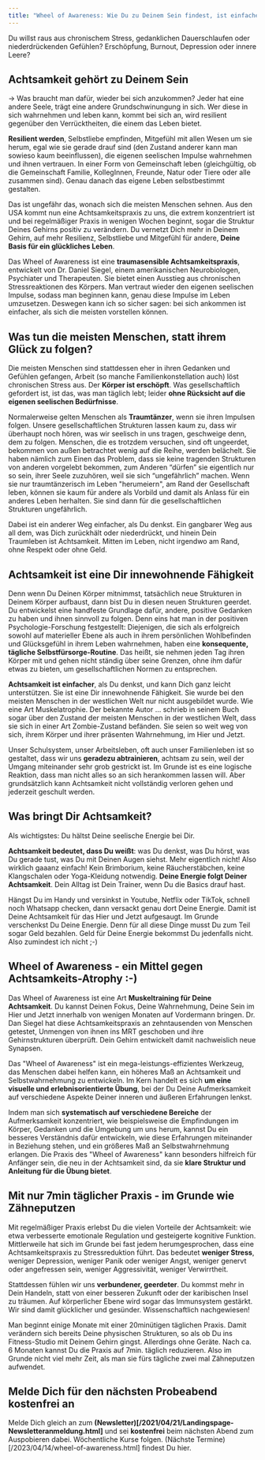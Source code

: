```yaml
---
title: "Wheel of Awareness: Wie Du zu Deinem Sein findest, ist einfacher, als Du denkst"
---
```


Du willst raus aus chronischem Stress, gedanklichen Dauerschlaufen oder niederdrückenden Gefühlen? Erschöpfung, Burnout, Depression oder innere Leere?

## Achtsamkeit gehört zu Deinem Sein
→ Was braucht man dafür, wieder bei sich anzukommen? Jeder hat eine andere Seele, trägt eine andere Grundschwinungung in sich. Wer diese in sich wahrnehmen und leben kann, kommt bei sich an, wird resilient gegenüber den Verrücktheiten, die einem das Leben bietet. 

**Resilient werden**, Selbstliebe empfinden, Mitgefühl mit allen Wesen um sie herum, egal wie sie gerade drauf sind (den Zustand anderer kann man sowieso kaum beeinflussen), die eigenen seelischen Impulse wahrnehmen und ihnen vertrauen. In einer Form von Gemeinschaft leben (gleichgültig, ob die Gemeinschaft Familie, KollegInnen, Freunde, Natur oder Tiere oder alle zusammen sind). Genau danach das eigene Leben selbstbestimmt gestalten.  

Das ist ungefähr das, wonach sich die meisten Menschen sehnen. Aus den USA kommt nun eine Achtsamkeitspraxis zu uns, die extrem konzentriert ist und bei regelmäßiger Praxis in wenigen Wochen beginnt, sogar die Struktur Deines Gehirns positiv zu verändern. Du vernetzt Dich mehr in Deinem Gehirn, auf mehr Resilienz, Selbstliebe und Mitgefühl für andere, **Deine Basis für ein glückliches Leben**. 

Das Wheel of Awareness ist eine **traumasensible Achtsamkeitspraxis**, entwickelt von Dr. Daniel Siegel, einem amerikanischen Neurobiologen, Psychiater und Therapeuten. Sie bietet einen Ausstieg aus chronischen Stressreaktionen des Körpers. Man vertraut wieder den eigenen seelischen Impulse, sodass man beginnen kann, genau diese Impulse im Leben umzusetzen. Deswegen kann ich so sicher sagen: bei sich ankommen ist einfacher, als sich die meisten vorstellen können.  

## Was tun die meisten Menschen, statt ihrem Glück zu folgen? 
Die meisten Menschen sind stattdessen eher in ihren Gedanken und Gefühlen gefangen, Arbeit (so manche Familienkonstellation auch) löst chronischen Stress aus. Der **Körper ist erschöpft**. Was gesellschaftlich gefordert ist, ist das, was man täglich lebt; leider **ohne Rücksicht auf die eigenen seelischen Bedürfnisse**. 

Normalerweise gelten Menschen als **Traumtänzer**, wenn sie ihren Impulsen folgen. Unsere gesellschaftlichen Strukturen lassen kaum zu, dass wir überhaupt noch hören, was wir seelisch in uns tragen, geschweige denn, dem zu folgen. Menschen, die es trotzdem versuchen, sind oft ungeerdet, bekommen von außen betrachtet wenig auf die Reihe, werden belächelt. Sie haben nämlich zum Einen das Problem, dass sie keine tragenden Strukturen von anderen vorgelebt bekommen, zum Anderen “dürfen” sie eigentlich nur so sein, ihrer Seele zuzuhören, weil sie sich “ungefährlich” machen. Wenn sie nur traumtänzerisch im Leben "herumeiern", am Rand der Gesellschaft leben, können sie kaum für andere als Vorbild und damit als Anlass für ein anderes Leben herhalten. Sie sind dann für die gesellschaftlichen Strukturen ungefährlich.

Dabei ist ein anderer Weg einfacher, als Du denkst. Ein gangbarer Weg aus all dem, was Dich zurückhält oder niederdrückt, und hinein Dein Traumleben ist Achtsamkeit. Mitten im Leben, nicht irgendwo am Rand, ohne Respekt oder ohne Geld.  

## Achtsamkeit ist eine Dir innewohnende Fähigkeit
Denn wenn Du Deinen Körper mitnimmst, tatsächlich neue Strukturen in Deinem Körper aufbaust, dann bist Du in diesen neuen Strukturen geerdet. Du entwickelst eine handfeste Grundlage dafür, andere, positive Gedanken zu haben und ihnen sinnvoll zu folgen. Denn eins hat man in der positiven Psychologie-Forschung festgestellt: Diejenigen, die sich als erfolgreich sowohl auf materieller Ebene als auch in ihrem persönlichen Wohlbefinden und Glücksgefühl in ihrem Leben wahrnehmen, haben eine **konsequente, tägliche Selbstfürsorge-Routine**. Das heißt, sie nehmen jeden Tag ihren Körper mit und gehen nicht ständig über seine Grenzen, ohne ihm dafür etwas zu bieten, um gesellschaftlichen Normen zu entsprechen. 

**Achtsamkeit ist einfacher**, als Du denkst, und kann Dich ganz leicht unterstützen. Sie ist eine Dir innewohnende Fähigkeit. Sie wurde bei den meisten Menschen in der westlichen Welt nur nicht ausgebildet wurde. Wie eine Art Muskelatrophie. Der bekannte Autor … schrieb in seinem Buch sogar über den Zustand der meisten Menschen in der westlichen Welt, dass sie sich in einer Art Zombie-Zustand befänden. Sie seien so weit weg von sich, ihrem Körper und ihrer präsenten Wahrnehmung, im Hier und Jetzt. 

Unser Schulsystem, unser Arbeitsleben, oft auch unser Familienleben ist so gestaltet, dass wir uns **geradezu abtrainieren**, achtsam zu sein, weil der Umgang miteinander sehr grob gestrickt ist. Im Grunde ist es eine logische Reaktion, dass man nicht alles so an sich herankommen lassen will. Aber grundsätzlich kann Achtsamkeit nicht vollständig verloren gehen und jederzeit geschult werden. 

## Was bringt Dir Achtsamkeit?
Als wichtigstes: Du hältst Deine seelische Energie bei Dir. 

**Achtsamkeit bedeutet, dass Du weißt**: was Du denkst, was Du hörst, was Du gerade tust, was Du mit Deinen Augen siehst. Mehr eigentlich nicht! Also wirklich gaaanz einfach! Kein Brimborium, keine Räucherstäbchen, keine Klangschalen oder Yoga-Kleidung notwendig. **Deine Energie folgt Deiner Achtsamkeit**. Dein Alltag ist Dein Trainer, wenn Du die Basics drauf hast. 

Hängst Du im Handy und versinkst in Youtube, Netflix oder TikTok, schnell noch Whatsapp checken, dann versackt genau dort Deine Energie. Damit ist Deine Achtsamkeit für das Hier und Jetzt aufgesaugt. Im Grunde verschenkst Du Deine Energie. Denn für all diese Dinge musst Du zum Teil sogar Geld bezahlen. Geld für Deine Energie bekommst Du jedenfalls nicht. Also zumindest ich nicht ;-)

## Wheel of Awareness - ein Mittel gegen Achtsamkeits-Atrophy :-)
Das Wheel of Awareness ist eine Art **Muskeltraining für Deine Achtsamkeit**. Du kannst Deinen Fokus, Deine Wahrnehmung, Deine Sein im Hier und Jetzt innerhalb von wenigen Monaten auf Vordermann bringen. Dr. Dan Siegel hat diese Achtsamkeitspraxis an zehntausenden von Menschen getestet, Unmengen von ihnen ins MRT geschoben und ihre Gehirnstrukturen überprüft. Dein Gehirn entwickelt damit nachweislich neue Synapsen. 

Das "Wheel of Awareness" ist ein mega-leistungs-effizientes Werkzeug, das Menschen dabei helfen kann, ein höheres Maß an Achtsamkeit und Selbstwahrnehmung zu entwickeln. Im Kern handelt es sich **um eine visuelle und erlebnisorientierte Übung**, bei der Du Deine Aufmerksamkeit auf verschiedene Aspekte Deiner inneren und äußeren Erfahrungen lenkst. 

Indem man sich **systematisch auf verschiedene Bereiche** der Aufmerksamkeit konzentriert, wie beispielsweise die Empfindungen im Körper, Gedanken und die Umgebung um uns herum, kannst Du ein besseres Verständnis dafür entwickeln, wie diese Erfahrungen miteinander in Beziehung stehen, und ein größeres Maß an Selbstwahrnehmung erlangen. Die Praxis des "Wheel of Awareness" kann besonders hilfreich für Anfänger sein, die neu in der Achtsamkeit sind, da sie **klare Struktur und Anleitung für die Übung bietet**. 

## Mit nur 7min täglicher Praxis - im Grunde wie Zähneputzen
Mit regelmäßiger Praxis erlebst Du die vielen Vorteile der Achtsamkeit: wie etwa verbesserte emotionale Regulation und gesteigerte kognitive Funktion. Mittlerweile hat sich im Grunde bei fast jedem herumgesprochen, dass eine Achtsamkeitspraxis zu Stressreduktion führt. Das bedeutet **weniger Stress**, weniger Depression, weniger Panik oder weniger Angst, weniger genervt oder angefressen sein, weniger Aggressivität, weniger Verwirrtheit. 

Stattdessen fühlen wir uns **verbundener, geerdeter**. Du kommst mehr in Dein Handeln, statt von einer besseren Zukunft oder der karibischen Insel zu träumen. Auf körperlicher Ebene wird sogar das Immunsystem gestärkt. Wir sind damit glücklicher und gesünder. Wissenschaftlich nachgewiesen! 

Man beginnt einige Monate mit einer 20minütigen täglichen Praxis. Damit verändern sich bereits Deine physischen Strukturen, so als ob Du ins Fitness-Studio mit Deinem Gehirn gingst. Allerdings ohne Geräte. Nach ca. 6 Monaten kannst Du die Praxis auf 7min. täglich reduzieren. Also im Grunde nicht viel mehr Zeit, als man sie fürs tägliche zwei mal Zähneputzen aufwendet.  

## Melde Dich für den nächsten Probeabend kostenfrei an
Melde Dich gleich an zum **(Newsletter)[/2021/04/21/Landingspage-Newsletteranmeldung.html]** und sei **kostenfrei** beim nächsten Abend zum Auspobieren dabei. Wöchentliche Kurse folgen. (Nächste Termine)[/2023/04/14/wheel-of-awareness.html] findest Du hier. 
